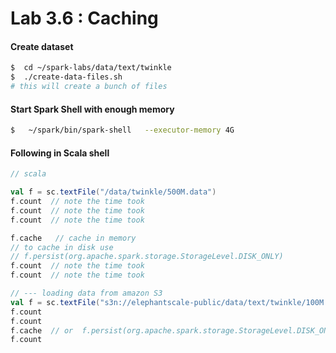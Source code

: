 Lab 3.6 : Caching
========================================
#### Create dataset
```bash
$  cd ~/spark-labs/data/text/twinkle
$  ./create-data-files.sh
# this will create a bunch of files
```

#### Start Spark Shell with enough memory
```bash
$   ~/spark/bin/spark-shell   --executor-memory 4G
```

#### Following in Scala shell
```scala
// scala

val f = sc.textFile("/data/twinkle/500M.data")
f.count  // note the time took
f.count  // note the time took
f.count  // note the time took

f.cache   // cache in memory
// to cache in disk use
// f.persist(org.apache.spark.storage.StorageLevel.DISK_ONLY)
f.count  // note the time took
f.count  // note the time took

// --- loading data from amazon S3
val f = sc.textFile("s3n://elephantscale-public/data/text/twinkle/100M.data")
f.count
f.count
f.cache  // or  f.persist(org.apache.spark.storage.StorageLevel.DISK_ONLY)
f.count

```
